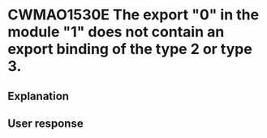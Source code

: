 # CWMAO1530E The export "0" in the module "1" does not contain an export binding of the type 2 or type 3.

## Explanation

## User response